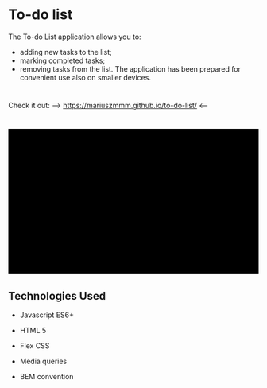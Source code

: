 # **To-do list**


The To-do List application allows you to:
- adding new tasks to the list;
- marking completed tasks;
- removing tasks from the list.
The application has been prepared for convenient use also on smaller devices.

#
 Check it out:     -->    https://mariuszmmm.github.io/to-do-list/     <--
#
![To-do list](/images/animation.gif)



## Technologies Used
  
- Javascript ES6+

- HTML 5

- Flex CSS

- Media queries

- BEM convention



